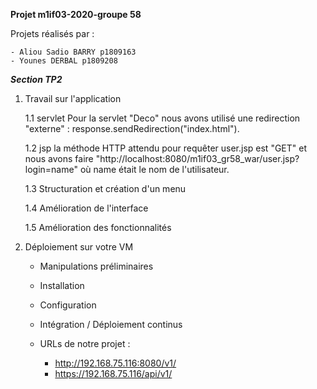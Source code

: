 **Projet m1if03-2020-groupe 58**


Projets réalisés par :

    - Aliou Sadio BARRY p1809163
    - Younes DERBAL p1809208



***Section TP2***

1.  Travail sur l'application

    1.1 servlet
    Pour la servlet "Deco" nous avons utilisé une redirection "externe" : response.sendRedirection("index.html").

    1.2 jsp
    la méthode HTTP attendu pour requêter user.jsp est "GET" et nous avons faire "http://localhost:8080/m1if03_gr58_war/user.jsp?login=name" où name   était le nom de l'utilisateur.

    1.3 Structuration et création d'un menu

    1.4 Amélioration de l'interface

    1.5 Amélioration des fonctionnalités

 2. Déploiement sur votre VM

    - Manipulations préliminaires

    - Installation

    - Configuration

    - Intégration / Déploiement continus 

    - URLs de notre projet :
        - http://192.168.75.116:8080/v1/
        - https://192.168.75.116/api/v1/

